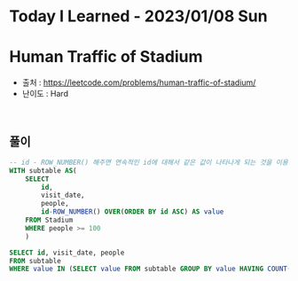 # Today I Learned - 2023/01/08 Sun

# Human Traffic of Stadium
- 출처 : https://leetcode.com/problems/human-traffic-of-stadium/
- 난이도 : Hard
<br>

## 풀이
```sql
-- id - ROW_NUMBER() 해주면 연속적인 id에 대해서 같은 값이 나타나게 되는 것을 이용한다.
WITH subtable AS(
    SELECT 
        id,
        visit_date,
        people,
        id-ROW_NUMBER() OVER(ORDER BY id ASC) AS value
    FROM Stadium
    WHERE people >= 100
    )

SELECT id, visit_date, people
FROM subtable
WHERE value IN (SELECT value FROM subtable GROUP BY value HAVING COUNT(*) >= 3)
```
